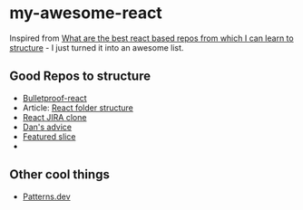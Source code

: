 # my-awesome-react

Inspired from [What are the best react based repos from which I can learn to structure](https://www.reddit.com/r/reactjs/comments/t1yfa1/what_are_best_react_based_repos_from_which_i_can/) - I just turned it into an awesome list.

## Good Repos to structure 

- [Bulletproof-react](https://github.com/alan2207/bulletproof-react)
- Article: [React folder structure](https://profy.dev/article/react-folder-structure)
- [React JIRA clone](https://github.com/oldboyxx/jira_clone)
- [Dan's advice](https://react-file-structure.surge.sh/)
- [Featured slice](https://feature-sliced.design/en/)
- 
## Other cool things

- [Patterns.dev](https://patterns.dev)
